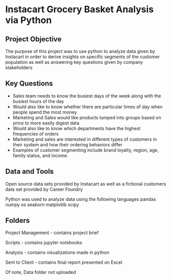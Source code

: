 # Instacart Grocery Basket Analysis via Python

## Project Objective

The purpose of this project was to use python to analyze data given by Instacart in order to derive insights on specific segments of the customer population as well as answering key questions given by company stakeholders

##  Key Questions

- Sales team needs to know the busiest days of the week along with the busiest hours of the day
- Would also like to know whether there are particular times of day when people spend the most money
- Marketing and Sales would like products lumped into groups based on price to more easily digest data
- Would also like to know which departments have the highest frequencies of orders
- Marketing and sales are interested in different types of customers in their system and how their ordering behaviors differ
- Examples of customer segmenting include brand loyalty, region, age, family status, and income.

##  Data and Tools

Open source data sets provided by Instacart as well as a fictional customers data set provided by Career Foundry

Python was used to analyze data using the following languages
  pandas
  numpy
  os
  seaborn
  matplotlib
  scipy

## Folders

Project Management - contains project brief

Scripts - contains jupyter notebooks

Analysis - contains visualizations made in python

Sent to Client - contains final report presented on Excel


Of note, Data folder not uploaded
